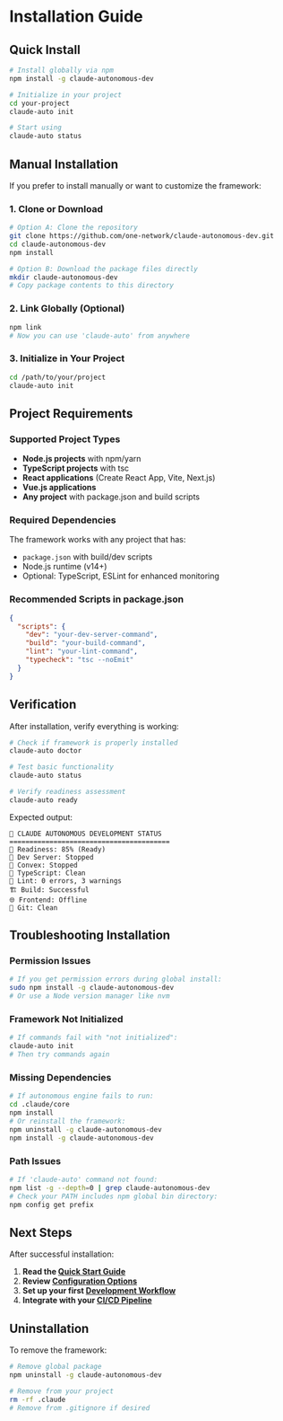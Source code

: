 # Installation Guide

## Quick Install

```bash
# Install globally via npm
npm install -g claude-autonomous-dev

# Initialize in your project
cd your-project
claude-auto init

# Start using
claude-auto status
```

## Manual Installation

If you prefer to install manually or want to customize the framework:

### 1. Clone or Download

```bash
# Option A: Clone the repository
git clone https://github.com/one-network/claude-autonomous-dev.git
cd claude-autonomous-dev
npm install

# Option B: Download the package files directly
mkdir claude-autonomous-dev
# Copy package contents to this directory
```

### 2. Link Globally (Optional)

```bash
npm link
# Now you can use 'claude-auto' from anywhere
```

### 3. Initialize in Your Project

```bash
cd /path/to/your/project
claude-auto init
```

## Project Requirements

### Supported Project Types
- **Node.js projects** with npm/yarn
- **TypeScript projects** with tsc
- **React applications** (Create React App, Vite, Next.js)
- **Vue.js applications** 
- **Any project** with package.json and build scripts

### Required Dependencies
The framework works with any project that has:
- `package.json` with build/dev scripts
- Node.js runtime (v14+)
- Optional: TypeScript, ESLint for enhanced monitoring

### Recommended Scripts in package.json
```json
{
  "scripts": {
    "dev": "your-dev-server-command",
    "build": "your-build-command", 
    "lint": "your-lint-command",
    "typecheck": "tsc --noEmit"
  }
}
```

## Verification

After installation, verify everything is working:

```bash
# Check if framework is properly installed
claude-auto doctor

# Test basic functionality
claude-auto status

# Verify readiness assessment
claude-auto ready
```

Expected output:
```
🤖 CLAUDE AUTONOMOUS DEVELOPMENT STATUS
========================================
🎯 Readiness: 85% (Ready)
📡 Dev Server: Stopped
📡 Convex: Stopped  
🔧 TypeScript: Clean
🧹 Lint: 0 errors, 3 warnings
🏗️ Build: Successful
🌐 Frontend: Offline
📝 Git: Clean
```

## Troubleshooting Installation

### Permission Issues
```bash
# If you get permission errors during global install:
sudo npm install -g claude-autonomous-dev
# Or use a Node version manager like nvm
```

### Framework Not Initialized
```bash
# If commands fail with "not initialized":
claude-auto init
# Then try commands again
```

### Missing Dependencies
```bash
# If autonomous engine fails to run:
cd .claude/core
npm install
# Or reinstall the framework:
npm uninstall -g claude-autonomous-dev
npm install -g claude-autonomous-dev
```

### Path Issues
```bash
# If 'claude-auto' command not found:
npm list -g --depth=0 | grep claude-autonomous-dev
# Check your PATH includes npm global bin directory:
npm config get prefix
```

## Next Steps

After successful installation:

1. **Read the [Quick Start Guide](../README.md#quick-start)**
2. **Review [Configuration Options](configuration.md)**
3. **Set up your first [Development Workflow](../examples/workflows.md)**
4. **Integrate with your [CI/CD Pipeline](../examples/cicd.md)**

## Uninstallation

To remove the framework:

```bash
# Remove global package
npm uninstall -g claude-autonomous-dev

# Remove from your project
rm -rf .claude
# Remove from .gitignore if desired
```